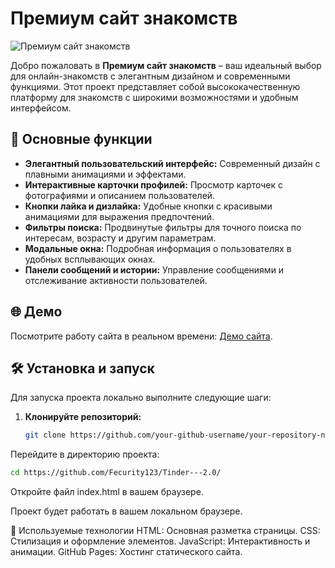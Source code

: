# Премиум сайт знакомств

![Премиум сайт знакомств](https://example.com/preview-image.jpg) <!-- Замените на URL вашего превью -->

Добро пожаловать в **Премиум сайт знакомств** – ваш идеальный выбор для онлайн-знакомств с элегантным дизайном и современными функциями. Этот проект представляет собой высококачественную платформу для знакомств с широкими возможностями и удобным интерфейсом.

## 🚀 Основные функции

- **Элегантный пользовательский интерфейс:** Современный дизайн с плавными анимациями и эффектами.
- **Интерактивные карточки профилей:** Просмотр карточек с фотографиями и описанием пользователей.
- **Кнопки лайка и дизлайка:** Удобные кнопки с красивыми анимациями для выражения предпочтений.
- **Фильтры поиска:** Продвинутые фильтры для точного поиска по интересам, возрасту и другим параметрам.
- **Модальные окна:** Подробная информация о пользователях в удобных всплывающих окнах.
- **Панели сообщений и истории:** Управление сообщениями и отслеживание активности пользователей.

## 🌐 Демо

Посмотрите работу сайта в реальном времени: [Демо сайта](https://your-github-username.github.io/your-repository-name).

## 🛠️ Установка и запуск

Для запуска проекта локально выполните следующие шаги:

1. **Клонируйте репозиторий:**

   ```bash
   git clone https://github.com/your-github-username/your-repository-name.git
Перейдите в директорию проекта:
   ```bash
   cd https://github.com/Fecurity123/Tinder---2.0/
   ```
Откройте файл index.html в вашем браузере.

Проект будет работать в вашем локальном браузере.

🔧 Используемые технологии
HTML: Основная разметка страницы.
CSS: Стилизация и оформление элементов.
JavaScript: Интерактивность и анимации.
GitHub Pages: Хостинг статического сайта.

